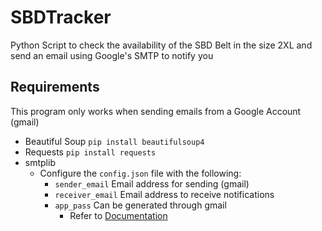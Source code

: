 # SBDTracker
Python Script to check the availability of the SBD Belt in the size 2XL and send an email using Google's SMTP to notify you

## Requirements
This program only works when sending emails from a Google Account (gmail)
- Beautiful Soup
`pip install beautifulsoup4`
- Requests
`pip install requests`
- smtplib
  - Configure the `config.json` file with the following:
    - `sender_email` Email address for sending (gmail)
    - `receiver_email` Email address to receive notifications
    - `app_pass` Can be generated through gmail
        - Refer to [Documentation](https://support.google.com/mail/answer/185833?hl=en)
